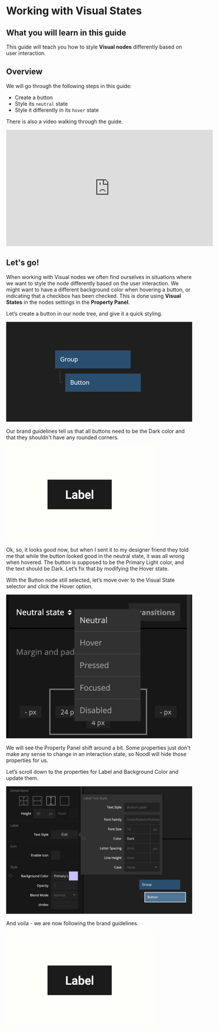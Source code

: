 # Working with Visual States

## What you will learn in this guide

This guide will teach you how to style **Visual nodes** differently based on user interaction.

## Overview

We will go through the following steps in this guide:

-   Create a button
-   Style its `neutral` state
-   Style it differently in its `hover` state

There is also a video walking through the guide.

<iframe width="560" height="315" src="https://www.youtube-nocookie.com/embed/aya8lsQ9BBc" title="YouTube video player" frameborder="0" allow="accelerometer; autoplay; clipboard-write; encrypted-media; gyroscope; picture-in-picture" allowfullscreen></iframe>

## Let's go!

When working with Visual nodes we often find ourselves in situations where we want to style the node differently based on the user interaction. We might want to have a different background color when hovering a button, or indicating that a checkbox has been checked. This is done using **Visual States** in the nodes settings in the **Property Panel**.

Let’s create a button in our node tree, and give it a quick styling.

<div class="ndl-image-with-background">

![](node-created.png)

</div>

Our brand guidelines tell us that all buttons need to be the Dark color and that they shouldn't have any rounded corners.

<div class="ndl-image-with-background s">

![](wrong-hover.gif)

</div>

Ok, so, it looks good now, but when I sent it to my designer friend they told me that while the button looked good in the neutral state, it was all wrong when hovered. The button is supposed to be the Primary Light color, and the text should be Dark. Let’s fix that by modifying the Hover state.

With the Button node still selected, let’s move over to the Visual State selector and click the Hover option.

<div class="ndl-image-with-background">

![](states.png)

</div>

We will see the Property Panel shift around a bit. Some properties just don't make any sense to change in an interaction state, so Noodl will hide those properties for us.

Let’s scroll down to the properties for Label and Background Color and update them.

<div class="ndl-image-with-background l">

![](update-states.png)

</div>

And voila - we are now following the brand guidelines.

<div class="ndl-image-with-background s">

![](right-hover.gif)

</div>
